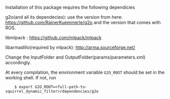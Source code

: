 Installation of this package requires the following dependicies

g2o(and all its dependecies): use the version from here: https://github.com/RainerKuemmerle/g2o  and the version that comes with ROS.

libmlpack : https://github.com/mlpack/mlpack

libarmadillo(required by mlpack): http://arma.sourceforge.net/

Change the InputFolder and OutputFolder(params/parameters.xml) accordingly. 

At every compilation, the environment variable `G2O_ROOT` should be set in the
working shell. If not, run
```
	$ export G2O_ROOT=<full-path-to-squirrel_dynamic_filter>/dependencies/g2o
```	
